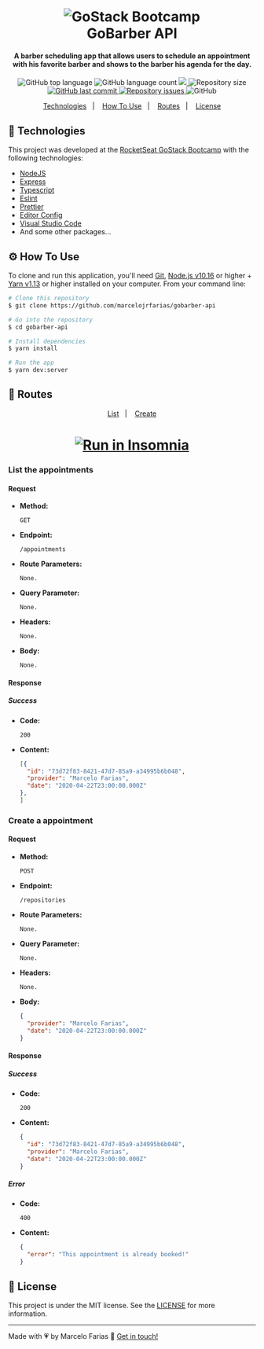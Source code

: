 <h1 align="center">
    <img alt="GoStack Bootcamp" src="https://res.cloudinary.com/marcelojrfarias/image/upload/v1587323057/gostack_gy3h7u.png" />
    <br>
    GoBarber API
</h1>

<h4 align="center">
  A barber scheduling app that allows users to schedule an appointment with his favorite barber and shows to the barber his agenda for the day.
</h4>
<p align="center">
  <img alt="GitHub top language" src="https://img.shields.io/github/languages/top/marcelojrfarias/gobarber-api.svg">

  <img alt="GitHub language count" src="https://img.shields.io/github/languages/count/marcelojrfarias/gobarber-api.svg">

  <a href="https://www.codacy.com/manual/marcelojrfarias/gobarber-backend?utm_source=github.com&amp;utm_medium=referral&amp;utm_content=marcelojrfarias/gobarber-backend&amp;utm_campaign=Badge_Grade">
    <img src="https://api.codacy.com/project/badge/Grade/61f1a27cb171486984d95de413e50355"/>
  </a>

  <img alt="Repository size" src="https://img.shields.io/github/repo-size/marcelojrfarias/gobarber-api.svg">
  <a href="https://github.com/marcelojrfarias/gobarber-api/commits/master">
    <img alt="GitHub last commit" src="https://img.shields.io/github/last-commit/marcelojrfarias/gobarber-api.svg">
  </a>

  <a href="https://github.com/marcelojrfarias/gobarber-api/issues">
    <img alt="Repository issues" src="https://img.shields.io/github/issues/marcelojrfarias/gobarber-api.svg">
  </a>

  <img alt="GitHub" src="https://img.shields.io/github/license/marcelojrfarias/gobarber-api.svg">
</p>

<p align="center">
  <a href="#rocket-technologies">Technologies</a>&nbsp;&nbsp;&nbsp;|&nbsp;&nbsp;&nbsp;
  <a href="#gear-how-to-use">How To Use</a>&nbsp;&nbsp;&nbsp;|&nbsp;&nbsp;&nbsp;
  <a href="#link-routes">Routes</a>&nbsp;&nbsp;&nbsp;|&nbsp;&nbsp;&nbsp;
  <a href="#memo-license">License</a>
</p>

## :rocket: Technologies

This project was developed at the [RocketSeat GoStack Bootcamp][gostack] with the following technologies:

- [NodeJS][nodejs]
- [Express][express]
- [Typescript][typescript]
- [Eslint][eslint]
- [Prettier][prettier]
- [Editor Config][editor-config]
- [Visual Studio Code][vscode]
- And some other packages...

## :gear: How To Use

To clone and run this application, you'll need [Git][git], [Node.js v10.16][nodejs] or higher + [Yarn v1.13][yarn] or higher installed on your computer. From your command line:

```bash
# Clone this repository
$ git clone https://github.com/marcelojrfarias/gobarber-api

# Go into the repository
$ cd gobarber-api

# Install dependencies
$ yarn install

# Run the app
$ yarn dev:server
```

## :link: Routes
<p align="center">
  <a href="#list-the-appointments">List</a>&nbsp;&nbsp;&nbsp;|&nbsp;&nbsp;&nbsp;
  <a href="#create-a-appointment">Create</a>
</p>

<h1 align="center">
<a href="https://insomnia.rest/run/?label=NodejsConcepts&uri=https://raw.githubusercontent.com/marcelojrfarias/gobarber-api/master/insomnia.json" target="_blank"><img src="https://insomnia.rest/images/run.svg" alt="Run in Insomnia"></a>
</h1>

### List the appointments
#### Request
- **Method:**
  ```
  GET
  ```
- **Endpoint:**
  ```
  /appointments
  ```
- **Route Parameters:**
  ```
  None.
  ```
- **Query Parameter:**
  ```
  None.
  ```
- **Headers:**
  ```
  None.
  ```
- **Body:**
  ```
  None.
  ```
#### Response
##### Success
- **Code:**
  ```
  200
  ```
- **Content:**
  ```json
  [{
    "id": "73d72f83-8421-47d7-85a9-a34995b6b048",
    "provider": "Marcelo Farias",
    "date": "2020-04-22T23:00:00.000Z"
  },
  ]
  ```

### Create a appointment
#### Request
- **Method:**
  ```
  POST
  ```
- **Endpoint:**
  ```
  /repositories
  ```
- **Route Parameters:**
  ```
  None.
  ```
- **Query Parameter:**
  ```
  None.
  ```
- **Headers:**
  ```
  None.
  ```
- **Body:**
  ```json
  {
    "provider": "Marcelo Farias",
    "date": "2020-04-22T23:00:00.000Z"
  }
  ```
#### Response
##### Success
- **Code:**
  ```
  200
  ```
- **Content:**
  ```json
  {
    "id": "73d72f83-8421-47d7-85a9-a34995b6b048",
    "provider": "Marcelo Farias",
    "date": "2020-04-22T23:00:00.000Z"
  }
  ```
##### Error
- **Code:**
  ```
  400
  ```
- **Content:**
  ```json
  {
    "error": "This appointment is already booked!"
  }
  ```

## :memo: License
This project is under the MIT license. See the [LICENSE](https://github.com/marcelojrfarias/gobarber-api/blob/master/LICENSE) for more information.

---

Made with 💗 by Marcelo Farias 👋 [Get in touch!](https://www.linkedin.com/in/marcelojrfarias/)

[nodejs]: https://nodejs.org/
[gostack]: https://rocketseat.com.br/bootcamp
[express]: https://expressjs.com/
[git]: https://git-scm.com
[yarn]: https://yarnpkg.com/
[vscode]: https://code.visualstudio.com/
[axios]: https://github.com/axios/axios
[reactjs]: https://reactjs.org/
[react-native]: https://reactnative.dev/
[editor-config]: https://editorconfig.org/
[typescript]: https://www.typescriptlang.org/
[eslint]: https://eslint.org/
[prettier]: https://prettier.io/
